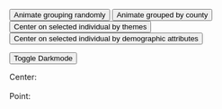 <link href="style.css" rel="stylesheet" type="text/css" />

<button id="random-button">Animate grouping randomly</button>
<button id="grid-button">Animate grouped by county</button>
<button id="theme-individual-center-button">Center on selected individual by themes</button>
<button id="demographic-individual-center-button">Center on selected individual by demographic attributes</button>

<button id="toggle-background">Toggle Darkmode</button>
<div id="wrapper">
  <div id="filter-container" class="flex flex-horizontal"></div>
  <div id="active-filters" class="flex flex-horizontal"></div>
  <div id='my-canvas' class="left"></div>
  <div class="right inspectorPanel">
    Center: 
    <div class="inspector">
      <lively-inspector id="center-inspector"></lively-inspector>
    </div>
    <br> Point:
    <div class="inspector">
      <lively-inspector id="inspector"></lively-inspector>
    </div>
  </div>
</div>

<svg width="1400" height="1200"></svg>

<script>
import d3 from "src/external/d3.v5.js"
import mp2 from "https://lively-kernel.org/lively4/BP2019RH1/scratch/individualsAsPoints/regl/npm-modules/npm-mouse-position.js"
import mb2 from "https://lively-kernel.org/lively4/BP2019RH1/scratch/individualsAsPoints/regl/npm-modules/npm-mouse-pressed.js" 

import { AVFParser } from "https://lively-kernel.org/voices/parsing-data/avf-parser.js"
import { ReGL } from "https://lively-kernel.org/lively4/BP2019RH1/scratch/individualsAsPoints/regl/npm-modules/regl-point-wrapper.js"
import { addSelectionEventListener } from "https://lively-kernel.org/lively4/BP2019RH1/scratch/individualsAsPoints/regl/point-selection.js"
import { Selector } from "https://lively-kernel.org/lively4/BP2019RH1/prototypes/Covid19-Kenya/helper-classes/point-selection2.js"
import { Filterer } from "https://lively-kernel.org/lively4/BP2019RH1/prototypes/Covid19-Kenya/helper-classes/point-filter.js"

// Some constants to use
const MAX_WIDTH = 1200;
const MAX_HEIGHT = 1000;
const MAX_SPEED = 25;
const POINT_SIZE = 7;
const POINT_COUNT = 50000;

var divCanvas = lively.query(this, "#my-canvas")
var canvas = <canvas width="1200" height="1000"></canvas>
var svg = lively.query(this, "svg")
var inspector = lively.query(this, "#inspector")
var centerInspector = lively.query(this, "#center-inspector")
var context = canvas.getContext("webgl") 
var regl = new ReGL(context)
var world = this

let attributes = ["gender", "county", "age", "languages", "constituency", ["themes", "L3"]]

var selectPreferences = {"multipleSelect": false};

let backgroundColor = [255, 255, 255, 1]

divCanvas.appendChild(canvas)
divCanvas.appendChild(svg)

var mp = mp2(divCanvas)
var mb = mb2(divCanvas)


var filterer = new Filterer(attributes)
var selector = new Selector(this.parentElement, mb, mp, selectPreferences, inspector)

// Make scales
let colorScale = d3.scaleOrdinal(d3.schemeCategory10).domain(["male", "female"])
let attributeColorScale = d3.scaleOrdinal(d3.schemeSet2).domain(attributes)
let xScale
let xAxis



// Filter

const drawPoints = (inputPoints) => { 
  if (inputPoints == null) inputPoints = points;
  xScale = initCountyScale(filterer.getFilteredData(inputPoints))
  colorScale = initColorScale(filterer.getFilteredData(inputPoints))
  xAxis = d3.axisBottom(xScale)
  
  regl.drawPoints({
    points: filterer.getFilteredData(inputPoints)
  });
}




let removeScale = (containerElement) => {
  return () => { d3.select(containerElement).select("g").remove() }
}
let removeIndividualCenter = (containerElement) => {
  return () => { let conElement = d3.select(containerElement);
                 conElement.selectAll("path").remove();
                 conElement.selectAll("text").remove();
                 conElement.selectAll("rect").remove(); }
}

let resetSelectionPoints = () => {selector.updateSelectableObjects(points)}


let addScale = () => {
  d3.select(svg).append("g")
    .attr("class", "axis")
    .attr("transform", "translate(" + 0 + "," + 1000 + ")")
    .call(xAxis)
  .selectAll("text")
    .attr("y", 0)
    .attr("x", 9)
    .attr("dy", ".35em")
    .attr("transform", "rotate(90)")
    .style("text-anchor", "start");
}

let removeAndAddScale = (containerElement) => {
  return () => {
    d3.select(containerElement).select("g").remove();
    d3.select(svg).append("g")
    .attr("class", "axis")
    .attr("transform", "translate(" + 0 + "," + 1000 + ")")
    .call(xAxis)
    .selectAll("text")
    .attr("y", 0)
    .attr("x", 9)
    .attr("dy", ".35em")
    .attr("transform", "rotate(90)")
    .style("text-anchor", "start");
  }
}



let getTargetPositionRandom = (point) => {
  return randomIntFromInterval(0, MAX_WIDTH)
}

let getTargetPositionCounty = (point) => {
  return xScale(point.county) + randomIntFromInterval(10, xScale.bandwidth() - 10)
}

var points = []
//= createData(POINT_COUNT);
//   initScalesAndAxes(points)
//  initFilterSelect(points)

/*drawPoints({
  pointWidth: POINT_SIZE,
  points: points.filter(activeFilterExpr)
});*/

var selectPreferences = {"multipleSelect": false};

AVFParser.loadCovidData().then(result => {
  let data = result
  
  points = initData(data)
  
  xScale = initCountyScale(points)
  colorScale = initColorScale(points)
  xAxis = d3.axisBottom(xScale)
  
  filterer.initFilterSelectBoxes(lively.query(world, "#filter-container"), lively.query(world, "#active-filters"), points, world, drawPoints)
  selector.init(points, drawPoints)
  selector.start()
  
  drawPoints(points)
})

addEvtListenerAnimation(lively.query(this, "#random-button"), getTargetPositionRandom, [removeScale(svg), removeIndividualCenter(svg), resetSelectionPoints])
addEvtListenerAnimation(lively.query(this, "#grid-button"), getTargetPositionCounty, [removeIndividualCenter(svg), removeAndAddScale(svg), resetSelectionPoints])


lively.query(this, "#toggle-background").addEventListener("click", () => {
  backgroundColor = [255-backgroundColor[0], 255-backgroundColor[1], 255-backgroundColor[2],1]
  regl.setBackgroundColor({r: backgroundColor[0], g: backgroundColor[1], b: backgroundColor[2]})
  
  drawPoints(points)
})

function initCountyScale(data) {
  const uniqueCounty = [...new Set(data.map(item => item.county))];
  let scale = d3.scaleBand().domain(uniqueCounty).range([0, MAX_WIDTH])
  return scale
}

function initColorScale(data) {
  const uniqueGender = [...new Set(data.map(item => item.gender))];
  let scale = d3.scaleOrdinal(d3.schemeCategory10).domain(uniqueGender)
  return scale
}

//------- Data Helpers ---------//

function randomFromInterval(min, max) {
  return Math.random() * (max - min) + min;
}

function randomIntFromInterval(min, max) {
  return Math.floor(randomFromInterval(min, max));
}
/*
function createData(dataCount) {
  var data = [];
  for (var i = 0; i < dataCount; i++) {
    let x = randomIntFromInterval(POINT_SIZE, MAX_WIDTH)
    let y = randomIntFromInterval(POINT_SIZE, MAX_HEIGHT)
    let gender = genderNames[randomIntFromInterval(0, genderNames.length - 1)]
    
    var datum = {
      age: randomIntFromInterval(10,99),
      district: districtNames[randomIntFromInterval(0, districtNames.length - 1)],
      gender: gender,
      themes: {},
      
      drawing: {
        id: i,
        speed: randomFromInterval(1, MAX_SPEED),
        y: y,
        x: x,
        sy: y,
        sx: x,
        highlighted: false,
        size: randomIntFromInterval(POINT_SIZE, POINT_SIZE),
        color: d3.rgb(colorScale(gender)), 
        defaultColor: d3.rgb(colorScale(gender)),
      }
    };

    data.push(datum);
  }
  return data;
}*/

function initData(data) {
  let result = data
  
  for (var i = 0; i < result.length; i++) {
    let x = randomIntFromInterval(POINT_SIZE, MAX_WIDTH)
    let y = randomIntFromInterval(POINT_SIZE, MAX_HEIGHT)
    
    result[i]["drawing"] = {
      id: i,
      y: y,
      x: x,
      sy: y,
      sx: x,
      highlighted: false,
      size: POINT_SIZE,
      color: d3.rgb(colorScale(result[i].gender)),
      defaultColor: d3.rgb(colorScale(result[i].gender)),
    };
  }
  
  return result
}

//------- EventListener ---------//
function addEvtListenerAnimation(button, getTargetPosition, beforeAnimation) {
  button.addEventListener("click", () => {
    const duration = 2000
    const ease = d3.easeCubic
    
    beforeAnimation.forEach(f => f())
    
    points.forEach((point) => {
      point.drawing.x = getTargetPosition(point)
    });
    
    var currentPoints = filterer.getFilteredData(points)
    
    let timer = d3.timer((elapsed) => {
      const t = Math.min(1, ease(elapsed / duration))

      regl.animatePoints({
        points: currentPoints,
        tick: t,
      })

      if (t === 1) {
        timer.stop()
        points.forEach(point => {point.drawing.sx = point.drawing.x; point.drawing.sy = point.drawing.y})
      }
    })
  })
}

var radius = 80;
var arcThickness = 20;
let padAngle = 0.02

var arc = d3.arc()
    .innerRadius(function(d){return d[3] * radius - arcThickness / 2;})
    .outerRadius(function(d){return d[3] * radius + arcThickness / 2;})
    .startAngle(function(d){return cScale(d[1]);})
    .endAngle(function(d){return cScale(d[0]);})
    .padAngle([padAngle]);
    
var cScale = d3.scaleLinear()
    .domain([1,0])
    .range([Math.PI/ 2, 2 * Math.PI + Math.PI/2]);
    

            
let themeIndividualCenterButton = lively.query(this, "#theme-individual-center-button")

themeIndividualCenterButton.addEventListener("click", () => {

  if (selector.selectedObjects.length <= 0) {
    return;
  }
  removeScale(svg)();
  removeIndividualCenter(svg)();
  
  let center = points[selector.selectedObjects[0]];
  //discardNotSelectedThemes(points);
  centerInspector.inspect(center)
  
  
  let themeDifferingPoints = calculateThemeDifference(points, center);
  let differingAttributeCounts = calculateDifferingAttributeCounts(center, themeDifferingPoints);
  let angleDictAndArcs = calculateAttributeMarginsAndAngles(differingAttributeCounts, themeDifferingPoints)
  
  let angleDict = angleDictAndArcs[0]
  let arcs = angleDictAndArcs[1]
  
  var canvasPositionInfo = canvas.getBoundingClientRect();
  var canvasWidth = canvasPositionInfo.width;
  var canvasHeight = canvasPositionInfo.height;

  let centerCopy = JSON.parse(JSON.stringify(center))
  centerCopy.drawing.x = canvasWidth / 2;
  centerCopy.drawing.y = canvasHeight / 2;
  
  let drawingPoints = []
  for (var i = 0; i < themeDifferingPoints.length; i++) {
    themeDifferingPoints[i].forEach(point => 
     {
      let randomAngle = randomFromInterval(angleDict[i][point.differingAttributes].startAngle, angleDict[i][point.differingAttributes].endAngle);
      point.drawing.angle = randomAngle
      point.drawing.x = centerCopy.drawing.x + radius * (i+1) * Math.cos(randomAngle);
      point.drawing.y = centerCopy.drawing.y - radius * (i+1) * Math.sin(randomAngle); 
      drawingPoints.push(point)
      }
      
  )
  }
  
  drawingPoints.push(centerCopy)
let SVG = d3.select(svg)
 
 d3.select(svg).selectAll("path")
  .data(arcs)
  .enter()
  .append("path")
  .style("fill", function(d){return d3.rgb(attributeColorScale(d[2]));})
  .style("opacity", 0.3)
  .attr("transform", "translate(" + centerCopy.drawing.x + "," + centerCopy.drawing.y +")")
  .attr("d", arc);

// Add one dot in the legend for each name.
var size = 20
var distance = 90

SVG.selectAll("mydots")
  .data(attributes)
  .enter()
  .append("rect")
    .attr("x", function(d,i){ return 10 + i * (size + distance)} )
    .attr("y", 1000) // 100 is where the first dot appears. 25 is the distance between dots
    .attr("width", size)
    .attr("height", size)
    .style("fill", function(d){ return attributeColorScale(d)})

// Add one dot in the legend for each name.
SVG.selectAll("mylabels")
  .data(attributes)
  .enter()
  .append("text")
    .attr("x", function(d,i){ return 10 + i*(size + distance) + size*1.4} )
    .attr("y", 1000 + size/2 ) // 100 is where the first dot appears. 25 is the distance between dots
    .style("fill", function(d){ return attributeColorScale(d)})
    .text(function(d){ return d})
    .attr("text-anchor", "left")
    .style("alignment-baseline", "middle")

  
 
  drawPoints(drawingPoints)
  selector.updateSelectableObjects(drawingPoints)
    
})

let demographicIndividualCenterButton = lively.query(this, "#demographic-individual-center-button")

demographicIndividualCenterButton.addEventListener("click", () => {


  if (selector.selectedObjects.length <= 0) {
    return;
  }
  
  removeScale(svg)();
  removeIndividualCenter(svg)();
  
  let center = points[selector.selectedObjects[0]];
  centerInspector.inspect(center)

  let differingPoints = calculateDifferingPoints(center, points)
  let differingAttributeCounts = calculateDifferingAttributeCountsDemographic(differingPoints)
  let angleDictAndArcs = calculateAttributeMarginsAndAnglesDemographic(differingAttributeCounts, differingPoints)
  
  let angleDict = angleDictAndArcs[0]
  let arcs = angleDictAndArcs[1]
  
  var canvasPositionInfo = canvas.getBoundingClientRect();
  var canvasWidth = canvasPositionInfo.width;
  var canvasHeight = canvasPositionInfo.height;

  let centerCopy = JSON.parse(JSON.stringify(center))
  centerCopy.drawing.x = canvasWidth / 2;
  centerCopy.drawing.y = canvasHeight / 2;
  
  let drawingPoints = []
  for (var i = 1; i < differingPoints.length; i++) {
    if (!differingPoints[i]) continue;
    differingPoints[i].forEach(point => 
     {if (angleDict[point.differingAttributes]) {
      let randomAngle = randomFromInterval(angleDict[point.differingAttributes].startAngle, angleDict[point.differingAttributes].endAngle);
      point.drawing.angle = randomAngle
      point.drawing.x = centerCopy.drawing.x + radius * i * Math.cos(randomAngle);
      point.drawing.y = centerCopy.drawing.y - radius * i * Math.sin(randomAngle); 
      drawingPoints.push(point)
     }
      }
  )
  }
  
  drawingPoints.push(centerCopy)
let SVG = d3.select(svg)
 
 d3.select(svg).selectAll("path")
  .data(arcs)
  .enter()
  .append("path")
  .style("fill", function(d){return d3.rgb(attributeColorScale(d[2]));})
  .style("opacity", 0.3)
  .attr("transform", "translate(" + centerCopy.drawing.x + "," + centerCopy.drawing.y +")")
  .attr("d", arc);

// Add one dot in the legend for each name.
var size = 20
var distance = 90

SVG.selectAll("mydots")
  .data(attributes)
  .enter()
  .append("rect")
    .attr("x", function(d,i){ return 10 + i * (size + distance)} )
    .attr("y", 1000) // 100 is where the first dot appears. 25 is the distance between dots
    .attr("width", size)
    .attr("height", size)
    .style("fill", function(d){ return attributeColorScale(d)})

// Add one dot in the legend for each name.
SVG.selectAll("mylabels")
  .data(attributes)
  .enter()
  .append("text")
    .attr("x", function(d,i){ return 10 + i*(size + distance) + size*1.4} )
    .attr("y", 1000 + size/2 ) // 100 is where the first dot appears. 25 is the distance between dots
    .style("fill", function(d){ return attributeColorScale(d)})
    .text(function(d){ return d})
    .attr("text-anchor", "left")
    .style("alignment-baseline", "middle")

  
 
  drawPoints(drawingPoints)
  selector.updateSelectableObjects(drawingPoints)
    
})

function calculateDifferingPoints(center, points) {
    let differingPoints = []
    for (var point of points) {
      let count = 0
      let differingAttributes = []
      for (var attr of attributes) {
        if (center[attr] != point[attr]) {
          count ++;
          differingAttributes.push(attr)
        }
      }
      let pointCopy = JSON.parse(JSON.stringify(point))
      pointCopy["differingAttributes"] = differingAttributes
      if (differingPoints[count]) {
        differingPoints[count].push(pointCopy)
      } else {
        differingPoints[count] = [pointCopy]
      }
  }
  return differingPoints
}

function calculateDifferingAttributes(center, point) {
  let differingAttributes = []
  for (var attr of attributes) {
      if (center[attr] != point[attr]) differingAttributes.push(attr)
    }
  return differingAttributes
}

function calculateDifferingAttributeCounts(center, differingPoints) {

  let differingAttributeCounts = []
  for (var i = 0; i < differingPoints.length; i++) {
    differingAttributeCounts[i] = {totalCount: 0};

    differingPoints[i].forEach(point => 
    { point["differingAttributes"] =  calculateDifferingAttributes(center, point)
      point.differingAttributes.sort();
  initOrIncrementCount(differingAttributeCounts[i],point.differingAttributes);
      differingAttributeCounts[i]["totalCount"]++;
    })
    const ordered = {};
    Object.keys(differingAttributeCounts[i]).sort().forEach(function(key) {
      ordered[key] = differingAttributeCounts[i][key];})
    differingAttributeCounts[i] = ordered;
  }
  return differingAttributeCounts
}

function calculateDifferingAttributeCountsDemographic(differingPoints) {
  let differingAttributeCounts = []
  for (var i = 1; i < differingPoints.length; i++) {
    if (!differingPoints[i]) continue;
    differingAttributeCounts[i] = {totalCount: 0};
    differingPoints[i].forEach(point => 
    { point.differingAttributes.sort();
      initOrIncrementCount(differingAttributeCounts[i],point.differingAttributes);
      differingAttributeCounts[i]["totalCount"]++;
    }
    )
    const ordered = {};
    Object.keys(differingAttributeCounts[i]).sort().forEach(function(key) {
      ordered[key] = differingAttributeCounts[i][key];})
    differingAttributeCounts[i] = ordered;
  }
  return differingAttributeCounts
}

function calculateAttributeMarginsAndAnglesDemographic(differingAttributeCounts, differingPoints){
  let margins = []
  let arcs = []
  let angleDict = {}
  
  for (var i = 1; i < differingAttributeCounts.length; i++) {
    if (!differingAttributeCounts[i]) continue;
    margins[i] = {};
    Object.keys(differingAttributeCounts[i]).forEach(attr => margins[i][attr] = differingAttributeCounts[i][attr] / differingAttributeCounts[i]["totalCount"])
  }
  
  var padding = Math.PI * padAngle;
  
  for (var i = 1; i < margins.length; i++) {
    if (!margins[i]) continue;
    let count = 0;

    for (var key of Object.keys(margins[i])) {
       if (margins[i][key] == 0 || key == "totalCount") continue;
       arcs.push([count, count + margins[i][key], key, i]);
       
       if (count == 0 && margins[i][key] == 1) {
          angleDict[key] = { startAngle: 0, endAngle: 2 * Math.PI}
      } else if (padding >= margins[i][key] * 2 * Math.PI) {
         angleDict[key] = 
          { startAngle:  (count * 2 * Math.PI), 
            endAngle: (count + margins[i][key]) * 2 * Math.PI }; 
      } else {
        angleDict[key] = 
          { startAngle: padding  + (count * 2 * Math.PI), 
            endAngle: (count + margins[i][key]) * 2 * Math.PI - padding};
      }
      count += margins[i][key];
      }
       
  }
  return [angleDict, arcs]
  
}

function calculateAttributeMarginsAndAngles(differingAttributeCounts, differingPoints){
  let margins = []
  let arcs = []
  let angleDict = []
  
  for (var i = 0; i < differingAttributeCounts.length; i++) {
    margins[i] = {};
    Object.keys(differingAttributeCounts[i]).forEach(attr => margins[i][attr] = differingAttributeCounts[i][attr] / differingAttributeCounts[i]["totalCount"])
  }

  var padding = Math.PI * padAngle;
  
  for (var i = 0; i < margins.length; i++) {
    let count = 0;
    angleDict[i] = {};
    for (var key of Object.keys(margins[i])) {
       if (margins[i][key] == 0 || key == "totalCount") continue;
       arcs.push([count, count + margins[i][key], key, i+1])
       
        if (count == 0 && margins[i][key] == 1) {
          angleDict[i][key] = { startAngle: 0, endAngle: 2 * Math.PI}
      } else if (padding >= margins[i][key] * 2 * Math.PI) {
         angleDict[i][key] = 
          { startAngle:  (count * 2 * Math.PI), 
            endAngle: (count + margins[i][key]) * 2 * Math.PI }; 
      } else {
        angleDict[i][key] = 
          { startAngle: padding  + (count * 2 * Math.PI), 
            endAngle: (count + margins[i][key]) * 2 * Math.PI - padding};
      }
      count += margins[i][key]
    }
  }
  return [angleDict, arcs]
}

function initOrIncrementCount(obj, index) {
  if (obj[index]) {
    obj[index]++;
  }
  else {
    obj[index] = 1;
  }
}


 
// Geometry helpers

function toRadians (angle) {
  return angle * (Math.PI / 180);
}

function discardNotSelectedThemes(points) {
  points.forEach(point =>
  {let filteredThemes = {}
    for (let [key,value] of Object.entries(point.themes)) {
      if (value == 1) {
        filteredThemes[key] = 1
      }
    }
    point.themes = filteredThemes
  }
  )
}

function calculateThemeDifference(points, center) {
  let themeDifferingPoints = []
  points.forEach(point =>
    {if (point.themes["L3"] instanceof Array) {
     let intersection = point.themes["L3"].filter(value => center.themes["L3"].includes(value));
     let size = center.themes["L3"].length - intersection.length;
     if (!themeDifferingPoints[size]) themeDifferingPoints[size] = []
     let pointCopy = JSON.parse(JSON.stringify(point))
     themeDifferingPoints[size].push(pointCopy);
     }
    }
  )
  return themeDifferingPoints;
}



</script>
